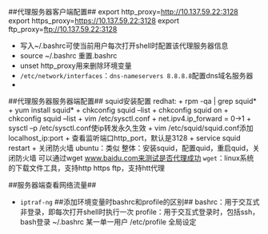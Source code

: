 ##代理服务器客户端配置##
export http_proxy=http://10.137.59.22:3128
export https_proxy=https://10.137.59.22:3128
export ftp_proxy=ftp://10.137.59.22:3128
+ 写入~/.bashrc可使当前用户每次打开shell时配置该代理服务器信息
 + source ~/.bashrc 重置.bashrc
+ unset http_proxy用来删除环境变量
+ `/etc/network/interfaces`：`dns-nameservers 8.8.8.8`配置dns域名服务器
+ 
##代理服务器服务器端配置## squid安装配置
redhat:
	+ rpm -qa | grep squid*
	+ yum install squid*
	+ chkconfig squid –list
	+ chkconfig squid on
	+ chkconfig squid –list
	+ vim /etc/sysctl.conf
	+ net.ipv4.ip_forward = 0->1
	+ sysctl –p /etc/sysctl.conf使ip转发永久生效
	+ vim /etc/squid/squid.conf添加localhost_ip:port
	+ 查看监听端口http_port，默认是3128
	+ service squid restart
	+ 关闭防火墙
ubuntu：类似
整体：安装squid，配置quid，重启quid，关闭防火墙
可以通过wget www.baidu.com来测试是否代理成功
`wget`：linux系统的下载文件工具，支持http https ftp，支持htt代理


##服务器端查看网络流量##
+ `iptraf-ng`
##添加环境变量时bashrc和profile的区别##
bashrc：用于交互式非登录，即每次打开shell时执行一次
profile：用于交互式登录时，包括ssh，bash登录
~/.bashrc 某一单一用户
/etc/profile  全局设定